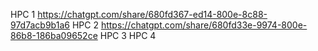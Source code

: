 HPC 1 https://chatgpt.com/share/680fd367-ed14-800e-8c88-97d7acb9b1a6
HPC 2 https://chatgpt.com/share/680fd33e-9974-800e-86b8-186ba09652ce
HPC 3
HPC 4
